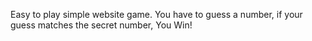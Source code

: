Easy to play simple website game. You have to guess a number, if your guess matches the secret number, You Win!
